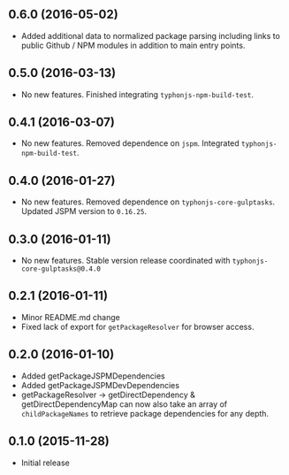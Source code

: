 ## 0.6.0 (2016-05-02)
- Added additional data to normalized package parsing including links to public Github / NPM modules in addition to main entry points.

## 0.5.0 (2016-03-13)
- No new features. Finished integrating `typhonjs-npm-build-test`.

## 0.4.1 (2016-03-07)
- No new features. Removed dependence on `jspm`. Integrated `typhonjs-npm-build-test`.

## 0.4.0 (2016-01-27)
- No new features. Removed dependence on `typhonjs-core-gulptasks`. Updated JSPM version to `0.16.25`.

## 0.3.0 (2016-01-11)
- No new features. Stable version release coordinated with `typhonjs-core-gulptasks@0.4.0`

## 0.2.1 (2016-01-11)
- Minor README.md change
- Fixed lack of export for `getPackageResolver` for browser access.
 
## 0.2.0 (2016-01-10)
- Added getPackageJSPMDependencies
- Added getPackageJSPMDevDependencies
- getPackageResolver -> getDirectDependency & getDirectDependencyMap can now also take an array of `childPackageNames` to retrieve package dependencies for any depth. 

## 0.1.0 (2015-11-28)
- Initial release
